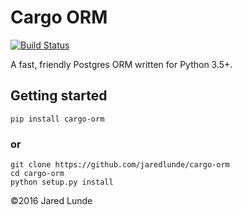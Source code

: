 # Cargo ORM
[![Build Status](https://travis-ci.org/jaredlunde/cargo-orm.svg?branch=dev)](https://travis-ci.org/jaredlunde/cargo-orm)

A fast, friendly Postgres ORM written for Python 3.5+.


## Getting started
`pip install cargo-orm`

### or

```shell
git clone https://github.com/jaredlunde/cargo-orm
cd cargo-orm
python setup.py install
```


©2016 Jared Lunde
